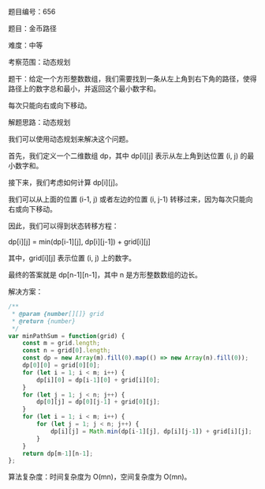 题目编号：656

题目：金币路径

难度：中等

考察范围：动态规划

题干：给定一个方形整数数组，我们需要找到一条从左上角到右下角的路径，使得路径上的数字总和最小，并返回这个最小数字和。

每次只能向右或向下移动。

解题思路：动态规划

我们可以使用动态规划来解决这个问题。

首先，我们定义一个二维数组 dp，其中 dp[i][j] 表示从左上角到达位置 (i, j) 的最小数字和。

接下来，我们考虑如何计算 dp[i][j]。

我们可以从上面的位置 (i-1, j) 或者左边的位置 (i, j-1) 转移过来，因为每次只能向右或向下移动。

因此，我们可以得到状态转移方程：

dp[i][j] = min(dp[i-1][j], dp[i][j-1]) + grid[i][j]

其中，grid[i][j] 表示位置 (i, j) 上的数字。

最终的答案就是 dp[n-1][n-1]，其中 n 是方形整数数组的边长。

解决方案：

```javascript
/**
 * @param {number[][]} grid
 * @return {number}
 */
var minPathSum = function(grid) {
    const m = grid.length;
    const n = grid[0].length;
    const dp = new Array(m).fill(0).map(() => new Array(n).fill(0));
    dp[0][0] = grid[0][0];
    for (let i = 1; i < m; i++) {
        dp[i][0] = dp[i-1][0] + grid[i][0];
    }
    for (let j = 1; j < n; j++) {
        dp[0][j] = dp[0][j-1] + grid[0][j];
    }
    for (let i = 1; i < m; i++) {
        for (let j = 1; j < n; j++) {
            dp[i][j] = Math.min(dp[i-1][j], dp[i][j-1]) + grid[i][j];
        }
    }
    return dp[m-1][n-1];
};
```

算法复杂度：时间复杂度为 O(mn)，空间复杂度为 O(mn)。